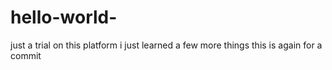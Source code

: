 # hello-world-
just a trial on this platform
i just learned a few more things
this is again for a commit

